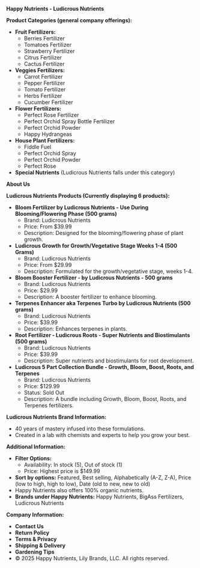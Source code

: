**Happy Nutrients - Ludicrous Nutrients**

**Product Categories (general company offerings):**

* **Fruit Fertilizers:**
    * Berries Fertilizer
    * Tomatoes Fertilizer
    * Strawberry Fertilizer
    * Citrus Fertilizer
    * Cactus Fertilizer
* **Veggies Fertilizers:**
    * Carrot Fertilizer
    * Pepper Fertilizer
    * Tomato Fertilizer
    * Herbs Fertilizer
    * Cucumber Fertilizer
* **Flower Fertilizers:**
    * Perfect Rose Fertilizer
    * Perfect Orchid Spray Bottle Fertilizer
    * Perfect Orchid Powder
    * Happy Hydrangeas
* **House Plant Fertilizers:**
    * Fiddle Fuel
    * Perfect Orchid Spray
    * Perfect Orchid Powder
    * Perfect Rose
* **Special Nutrients** (Ludicrous Nutrients falls under this category)

**About Us**

**Ludicrous Nutrients Products (Currently displaying 6 products):**

* **Bloom Fertilizer by Ludicrous Nutrients - Use During Blooming/Flowering Phase (500 grams)**
    * Brand: Ludicrous Nutrients
    * Price: From $39.99
    * Description: Designed for the blooming/flowering phase of plant growth.
* **Ludicrous Growth for Growth/Vegetative Stage Weeks 1-4 (500 Grams)**
    * Brand: Ludicrous Nutrients
    * Price: From $29.99
    * Description: Formulated for the growth/vegetative stage, weeks 1-4.
* **Bloom Booster Fertilizer - by Ludicrous Nutrients - 500 grams**
    * Brand: Ludicrous Nutrients
    * Price: $29.99
    * Description: A booster fertilizer to enhance blooming.
* **Terpenes Enhancer aka Terpenes Turbo by Ludicrous Nutrients (500 grams)**
    * Brand: Ludicrous Nutrients
    * Price: $39.99
    * Description: Enhances terpenes in plants.
* **Root Fertilizer - Ludicrous Roots - Super Nutrients and Biostimulants (500 grams)**
    * Brand: Ludicrous Nutrients
    * Price: $39.99
    * Description: Super nutrients and biostimulants for root development.
* **Ludicrous 5 Part Collection Bundle - Growth, Bloom, Boost, Roots, and Terpenes**
    * Brand: Ludicrous Nutrients
    * Price: $129.99
    * Status: Sold Out
    * Description: A bundle including Growth, Bloom, Boost, Roots, and Terpenes fertilizers.

**Ludicrous Nutrients Brand Information:**

* 40 years of mastery infused into these formulations.
* Created in a lab with chemists and experts to help you grow your best.

**Additional Information:**

* **Filter Options:**
    * Availability: In stock (5), Out of stock (1)
    * Price: Highest price is $149.99
* **Sort by options:** Featured, Best selling, Alphabetically (A-Z, Z-A), Price (low to high, high to low), Date (old to new, new to old)
* Happy Nutrients also offers 100% organic nutrients.
* **Brands under Happy Nutrients:** Happy Nutrients, BigAss Fertilizers, Ludicrous Nutrients

**Company Information:**

* **Contact Us**
* **Return Policy**
* **Terms & Privacy**
* **Shipping & Delivery**
* **Gardening Tips**
* © 2025 Happy Nutrients, Lily Brands, LLC. All rights reserved.